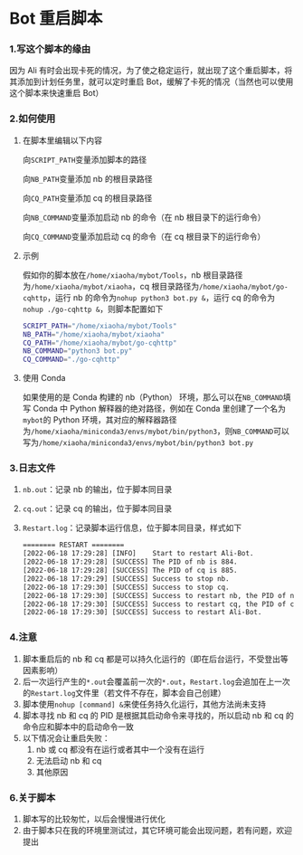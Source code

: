 # Bot 重启脚本

### 1.写这个脚本的缘由

因为 Ali 有时会出现卡死的情况，为了使之稳定运行，就出现了这个重启脚本，将其添加到计划任务里，就可以定时重启 Bot，缓解了卡死的情况（当然也可以使用这个脚本来快速重启 Bot）

### 2.如何使用

1. 在脚本里编辑以下内容

   向`SCRIPT_PATH`变量添加脚本的路径

   向`NB_PATH`变量添加 nb 的根目录路径

   向`CQ_PATH`变量添加 cq 的根目录路径

   向`NB_COMMAND`变量添加启动 nb 的命令（在 nb 根目录下的运行命令）

   向`CQ_COMMAND`变量添加启动 cq 的命令（在 cq 根目录下的运行命令）

2. 示例

   假如你的脚本放在`/home/xiaoha/mybot/Tools`，nb 根目录路径为`/home/xiaoha/mybot/xiaoha`，cq 根目录路径为`/home/xiaoha/mybot/go-cqhttp`，运行 nb 的命令为`nohup python3 bot.py &`，运行 cq 的命令为`nohup ./go-cqhttp &`，则脚本配置如下

   ```sh
   SCRIPT_PATH="/home/xiaoha/mybot/Tools"
   NB_PATH="/home/xiaoha/mybot/xiaoha"
   CQ_PATH="/home/xiaoha/mybot/go-cqhttp"
   NB_COMMAND="python3 bot.py"
   CQ_COMMAND="./go-cqhttp"
   ```

3. 使用 Conda

   如果使用的是 Conda 构建的 nb（Python） 环境，那么可以在`NB_COMMAND`填写 Conda 中 Python 解释器的绝对路径，例如在 Conda 里创建了一个名为`mybot`的 Python 环境，其对应的解释器路径为`/home/xiaoha/miniconda3/envs/mybot/bin/python3`，则`NB_COMMAND`可以写为`/home/xiaoha/miniconda3/envs/mybot/bin/python3 bot.py`

### 3.日志文件

1. `nb.out`：记录 nb 的输出，位于脚本同目录

2. `cq.out`：记录 cq 的输出，位于脚本同目录

3. `Restart.log`：记录脚本运行信息，位于脚本同目录，样式如下

   ```txt
   ======== RESTART ========
   [2022-06-18 17:29:28] [INFO]    Start to restart Ali-Bot.
   [2022-06-18 17:29:28] [SUCCESS] The PID of nb is 884.
   [2022-06-18 17:29:28] [SUCCESS] The PID of cq is 885.
   [2022-06-18 17:29:29] [SUCCESS] Success to stop nb.
   [2022-06-18 17:29:30] [SUCCESS] Success to stop cq.
   [2022-06-18 17:29:30] [SUCCESS] Success to restart nb, the PID of nb is 925.
   [2022-06-18 17:29:30] [SUCCESS] Success to restart cq, the PID of cq is 932.
   [2022-06-18 17:29:30] [SUCCESS] Success to restart Ali-Bot.
   ```

### 4.注意

1. 脚本重启后的 nb 和 cq 都是可以持久化运行的（即在后台运行，不受登出等因素影响）
2. 后一次运行产生的`*.out`会覆盖前一次的`*.out`，`Restart.log`会追加在上一次的`Restart.log`文件里（若文件不存在，脚本会自己创建）
3. 脚本使用`nohup [command] &`来使任务持久化运行，其他方法尚未支持
4. 脚本寻找 nb 和 cq 的 PID 是根据其启动命令来寻找的，所以启动 nb 和 cq 的命令应和脚本中的启动命令一致
5. 以下情况会让重启失败：
   1. nb 或 cq 都没有在运行或者其中一个没有在运行
   2. 无法启动 nb 和 cq
   3. 其他原因


### 6.关于脚本

1. 脚本写的比较匆忙，以后会慢慢进行优化
2. 由于脚本只在我的环境里测试过，其它环境可能会出现问题，若有问题，欢迎提出